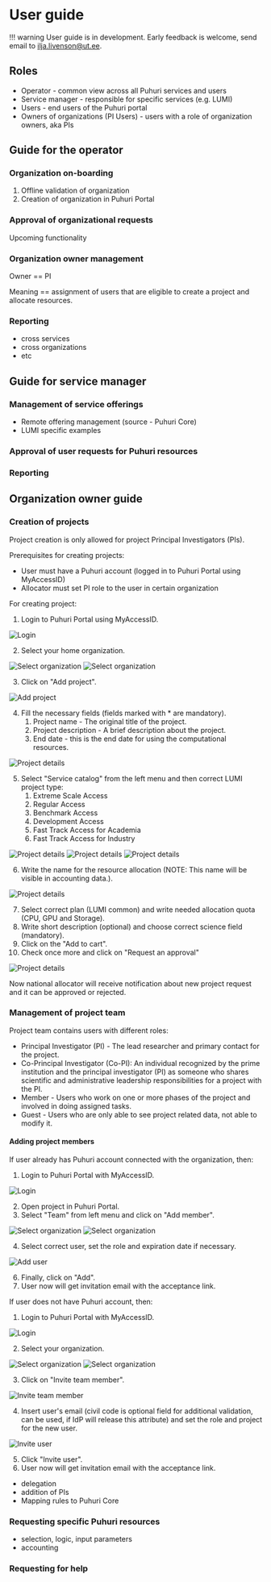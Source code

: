 # User guide

!!! warning
    User guide is in development. Early feedback is welcome, send email to ilja.livenson@ut.ee.
    
    
## Roles

- Operator - common view across all Puhuri services and users
- Service manager - responsible for specific services (e.g. LUMI)
- Users - end users of the Puhuri portal
- Owners of organizations (PI Users) - users with a role of organization owners, aka PIs

## Guide for the operator

### Organization on-boarding

1. Offline validation of organization
2. Creation of organization in Puhuri Portal

### Approval of organizational requests

Upcoming functionality

### Organization owner management

Owner == PI

Meaning == assignment of users that are eligible to create a project and allocate resources.

### Reporting

- cross services
- cross organizations
- etc

## Guide for service manager

### Management of service offerings

- Remote offering management (source - Puhuri Core)
- LUMI specific examples

### Approval of user requests for Puhuri resources

### Reporting

## Organization owner guide

### Creation of projects

Project creation is only allowed for project Principal Investigators (PIs).

Prerequisites for creating projects:
- User must have a Puhuri account (logged in to Puhuri Portal using MyAccessID)
- Allocator must set PI role to the user in certain organization


For creating project:

1. Login to Puhuri Portal using MyAccessID.
   
![Login](../assets/Login.PNG)

2. Select your home organization.
   
![Select organization](../assets/Select%20workspace.PNG)
![Select organization](../assets/Select%20workspace_1.PNG)

3. Click on "Add project".
   
![Add project](../assets/Add%20project.PNG)

4. Fill the necessary fields (fields marked with * are mandatory).
    1. Project name - The original title of the project.
    2. Project description - A brief description about the project.
    3. End date - this is the end date for using the computational resources.
    
![Project details](../assets/Project%20details.PNG)

5. Select "Service catalog" from the left menu and then correct LUMI project type:
    1. Extreme Scale Access
    2. Regular Access
    3. Benchmark Access
    4. Development Access
    5. Fast Track Access for Academia
    6. Fast Track Access for Industry
    
![Project details](../assets/Service%20catalog.PNG)
![Project details](../assets/LUMI%20resource.PNG)
![Project details](../assets/Available%20resources.PNG)

6. Write the name for the resource allocation (NOTE: This name will be visible in accounting data.).

![Project details](../assets/Resource%20config.PNG)

7. Select correct plan (LUMI common) and write needed allocation quota (CPU, GPU and Storage).
8. Write short description (optional) and choose correct science field (mandatory).
9. Click on the "Add to cart".
10. Check once more and click on "Request an approval"

![Project details](../assets/Approval%20request.PNG)

Now national allocator will receive notification about new project request and it can be approved or rejected.
    
### Management of project team

Project team contains users with different roles:
* Principal Investigator (PI) - The lead researcher and primary contact for the project.
* Co-Principal Investigator (Co-PI): An individual recognized by the prime institution and the principal investigator (PI) as someone who shares scientific and administrative leadership responsibilities for a project with the PI.
* Member - Users who work on one or more phases of the project and involved in doing assigned tasks.
* Guest - Users who are only able to see project related data, not able to modify it.


#### Adding project members
If user already has Puhuri account connected with the organization, then:

1. Login to Puhuri Portal with MyAccessID.
   
![Login](../assets/Login.PNG)

2. Open project in Puhuri Portal.
3. Select "Team" from left menu and click on "Add member".
   
![Select organization](../assets/Team.PNG)
![Select organization](../assets/Add%20member.PNG)

4. Select correct user, set the role and expiration date if necessary.
   
![Add user](../assets/Add%20user.PNG)

6. Finally, click on "Add".
7. User now will get invitation email with the acceptance link.

If user does not have Puhuri account, then:

1. Login to Puhuri Portal with MyAccessID.
   
![Login](../assets/Login.PNG)

2. Select your organization.
   
![Select organization](../assets/Select%20workspace.PNG)
![Select organization](../assets/Select%20workspace_1.PNG)

3. Click on "Invite team member".
   
![Invite team member](../assets/Organization%20overview.PNG)

4. Insert user's email (civil code is optional field for additional validation, can be used, if IdP will release this attribute) and set the role and project for the new user.
   
![Invite user](../assets/Invite%20user.PNG)

5. Click "Invite user".
6. User now will get invitation email with the acceptance link.


- delegation
- addition of PIs
- Mapping rules to Puhuri Core

### Requesting specific Puhuri resources

- selection, logic, input parameters
- accounting

### Requesting for help


